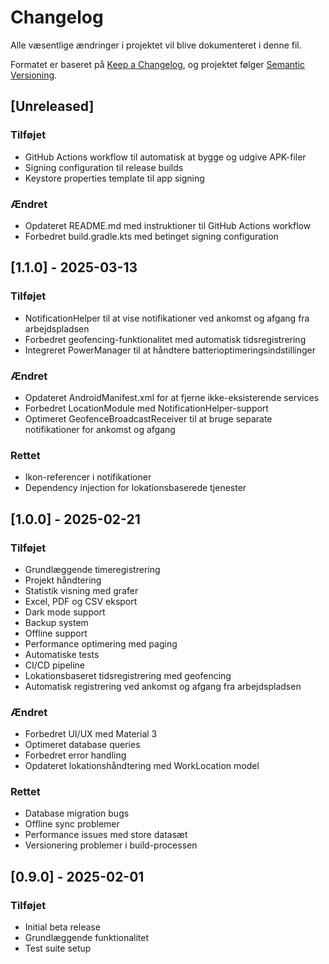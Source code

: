 # Changelog

Alle væsentlige ændringer i projektet vil blive dokumenteret i denne fil.

Formatet er baseret på [Keep a Changelog](https://keepachangelog.com/en/1.0.0/),
og projektet følger [Semantic Versioning](https://semver.org/spec/v2.0.0.html).

## [Unreleased]

### Tilføjet

- GitHub Actions workflow til automatisk at bygge og udgive APK-filer
- Signing configuration til release builds
- Keystore properties template til app signing

### Ændret

- Opdateret README.md med instruktioner til GitHub Actions workflow
- Forbedret build.gradle.kts med betinget signing configuration

## [1.1.0] - 2025-03-13

### Tilføjet

- NotificationHelper til at vise notifikationer ved ankomst og afgang fra arbejdspladsen
- Forbedret geofencing-funktionalitet med automatisk tidsregistrering
- Integreret PowerManager til at håndtere batterioptimeringsindstillinger

### Ændret

- Opdateret AndroidManifest.xml for at fjerne ikke-eksisterende services
- Forbedret LocationModule med NotificationHelper-support
- Optimeret GeofenceBroadcastReceiver til at bruge separate notifikationer for ankomst og afgang

### Rettet

- Ikon-referencer i notifikationer
- Dependency injection for lokationsbaserede tjenester

## [1.0.0] - 2025-02-21

### Tilføjet

- Grundlæggende timeregistrering
- Projekt håndtering
- Statistik visning med grafer
- Excel, PDF og CSV eksport
- Dark mode support
- Backup system
- Offline support
- Performance optimering med paging
- Automatiske tests
- CI/CD pipeline
- Lokationsbaseret tidsregistrering med geofencing
- Automatisk registrering ved ankomst og afgang fra arbejdspladsen

### Ændret

- Forbedret UI/UX med Material 3
- Optimeret database queries
- Forbedret error handling
- Opdateret lokationshåndtering med WorkLocation model

### Rettet

- Database migration bugs
- Offline sync problemer
- Performance issues med store datasæt
- Versionering problemer i build-processen

## [0.9.0] - 2025-02-01

### Tilføjet

- Initial beta release
- Grundlæggende funktionalitet
- Test suite setup

